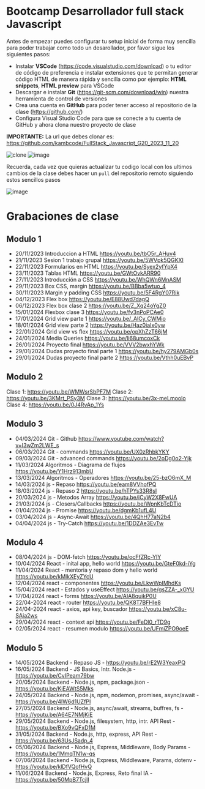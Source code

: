# Bootcamp Desarrollador full stack Javascript

Antes de empezar puedes configurar tu setup inicial de forma muy sencilla para poder trabajar como todo un desarollador, por favor sigue los siguientes pasos:

- Instalar **VSCode** (https://code.visualstudio.com/download) o tu editor de código de preferencia e instalar extensiones que te permitan generar código HTML de manera rápida y sencilla como por ejemplo: **HTML snippets**, **HTML preview** para VSCode
- Descargar e instalar **Git** (https://git-scm.com/download/win) nuestra herramienta de control de versiones
- Crea una cuenta en **GitHub** para poder tener acceso al repositorio de la clase (https://github.com/)
- Configura Visual Studio Code para que se conecte a tu cuenta de GitHub y ahora clona nuestro proyecto de clase

**IMPORTANTE:** La url que debes clonar es: https://github.com/kambcode/FullStack_Javascript_G20_2023_11_20

![clone](https://github.com/kambcode/FullStack_Javascript_G3_2023_09_04/assets/137812574/b49be206-5c67-40e8-a567-bdd957c549eb)
![image](https://github.com/KamiloMontoya/kambcode_g1/assets/11945476/ca0ce2ad-72ec-431d-b3e1-55b84c64ec13)

Recuerda, cada vez que quieras actualizar tu codigo local con los ultimos cambios de la clase debes hacer un `pull` del repositorio remoto siguiendo estos sencillos pasos

![image](https://github.com/KamiloMontoya/kambcode_g1/assets/11945476/8d8f7da6-aa4c-4d67-9dec-59cd360bda0f)

# Grabaciones de clase

## Modulo 1

- 20/11/2023 Introduccion a HTML https://youtu.be/tbO5r_AHuv4
- 21/11/2023 Sesion 1 trabajo grupal https://youtu.be/5WVpk5QGKXI
- 22/11/2023 Formularios en HTML https://youtu.be/Syex2yfYpX4
- 23/11/2023 Tablas HTML https://youtu.be/GWtOvkARR90
- 27/11/2023 Introducción a CSS https://youtu.be/WhQWn6MnASM
- 29/11/2023 Box CSS, margin https://youtu.be/BBba5wtuo_4
- 30/11/2023 Margin y padding CSS https://youtu.be/5F4RgY07Rik
- 04/12/2023 Flex box https://youtu.be/E88Uwd7dagQ
- 06/12/2023 Flex box clase 2 https://youtu.be/Z_Xq24oYgZ0
- 15/01/2024 Flexbox clase 3 https://youtu.be/fv3nPoPCAe0
- 17/01/2024 Grid view parte 1 https://youtu.be/_AlCy_CWMio
- 18/01/2024 Grid view parte 2 https://youtu.be/Haz0iaIx0yw
- 22/01/2024 Grid view vs flex https://youtu.be/opXhZzT66jM
- 24/01/2024 Media Queries https://youtu.be/li68umcoxCk
- 26/01/2024 Proyecto final https://youtu.be/VVV2bwxhYWk
- 29/01/2024 Dudas proyecto final parte 1 https://youtu.be/hy279AMGb0s
- 29/01/2024 Dudas proyecto final parte 2 https://youtu.be/Vthh0uEBvP

## Modulo 2

Clase 1: https://youtu.be/WMWsrSbPF7M
Clase 2: https://youtu.be/3KMrt_PSy3M
Clase 3: https://youtu.be/3x-meLmoolo
Clase 4: https://youtu.be/0J4RvAp_1Ys

## Modulo 3

- 04/03/2024 Git - Github https://www.youtube.com/watch?v=I3wZm2LWE_s
- 06/03/2024 Git - commands https://youtu.be/UX0zRhbkYKY
- 09/03/2024 Git - advanced commands https://youtu.be/2oDg0o2-Yjk
- 11/03/2024 Algoritmos - Diagrama de flujos https://youtu.be/Y1Hrz913mbU
- 13/03/2024 Algoritmos - Operadores https://youtu.be/25-bzO6mX_M
- 14/03/2024 js - Repaso https://youtu.be/eam8VVhofPQ
- 18/03/2024 js - Repaso 2 https://youtu.be/hTPYs33R8sI
- 20/03/2024 js - Metodos Array https://youtu.be/iCyW2X8FwUA
- 21/03/2024 js - Closers/Callbacks https://youtu.be/WpnKbTcDTjo
- 01/04/2024 js - Promise https://youtu.be/dgmKb1ufL4U
- 03/04/2024 js - Async-Await https://youtu.be/4QhH77aN2b4
- 04/04/2024 js - Try-Catch https://youtu.be/1DDZAe3EvTw

## Modulo 4 
- 08/04/2024 js - DOM-fetch https://youtu.be/ocFfZRc-YlY
- 10/04/2024 React - inital app, hello world https://youtu.be/GteF0kd-iYg
- 11/04/2024 React - mentoria y repaso dom y hello world https://youtu.be/kMlkXEyZYcU
- 12/04/2024 react - componentes https://youtu.be/LkwWpIMhdKs
- 15/04/2024 react - Estados y useEffect https://youtu.be/gsZZA-_xGYU
- 17/04/2024 react - forms https://youtu.be/AIA8qujkP0U
- 22/04-2024 react - router https://youtu.be/QK8T7BFHIe8
- 24/04-2024 react - axios, api key, buscador https://youtu.be/xC8u-SAia2ws
- 29/04/2024 react - context api https://youtu.be/FeDl0_rTD9g
- 02/05/2024 react - resumen modulo https://youtu.be/UFmiZPO9oeE

## Modulo 5 
- 14/05/2024 Backend - Repaso JS - https://youtu.be/rE2W3YeaxPQ
- 16/05/2024 Backend - JS Basics, Intr. Node.js -https://youtu.be/CvIPeam79bw
- 20/05/2024 Backend - Node.js, npm, package.json - https://youtu.be/KjEAWtS5Mks
- 24/05/2024 Backend - Node.js, npm, nodemon, promises, async/await - https://youtu.be/4lW6d1UZfPI
- 27/05/2024 Backend - Node.js, async/await, streams, buffres, fs - https://youtu.be/A64E7NMjKiE
- 29/05/2024 Backend - Node.js, filesystem, http, intr. API Rest - https://youtu.be/BXo9vQFxD1M
- 31/05/2024 Backend - Node.js, http, express, API Rest - https://youtu.be/63UsJSadp_4
- 05/06/2024 Backend - Node.js, Express, Middleware, Body Params - https://youtu.be/1MmqTN1w-qs
- 07/06/2024 Backend - Node.js, Express, Middleware, Params, dotenv - https://youtu.be/klDfVQofHvQ
- 11/06/2024 Backend - Node.js, Express, Reto final IA -https://youtu.be/50MpB7TcjlI